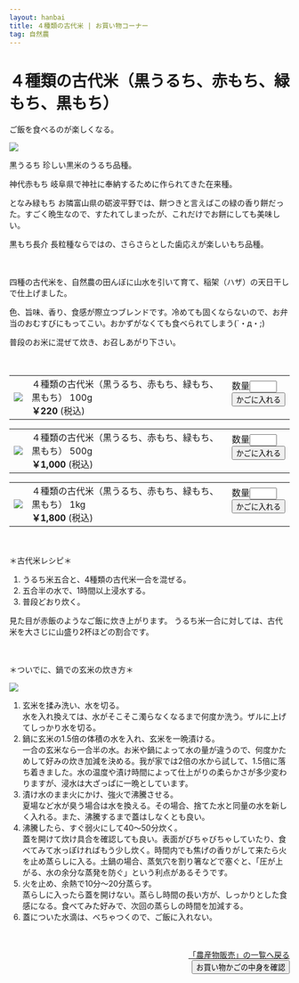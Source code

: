 ```yaml
---
layout: hanbai
title: ４種類の古代米 | お買い物コーナー
tag: 自然農
---
```

# ４種類の古代米（黒うるち、赤もち、緑もち、黒もち）

ご飯を食べるのが楽しくなる。

<img src="https://kobapan.com/f/17575003949_b2268a6cca.jpg">

黒うるち
珍しい黒米のうるち品種。

神代赤もち
岐阜県で神社に奉納するために作られてきた在来種。

となみ緑もち
お隣富山県の砺波平野では、餅つきと言えばこの緑の香り餅だった。すごく晩生なので、すたれてしまったが、これだけでお餅にしても美味しい。

黒もち長介
長粒種ならではの、さらさらとした歯応えが楽しいもち品種。

　

四種の古代米を、自然農の田んぼに山水を引いて育て、稲架（ハザ）の天日干しで仕上げました。

色、旨味、香り、食感が際立つブレンドです。冷めても固くならないので、お弁当のおむすびにもってこい。おかずがなくても食べられてしまう(`・д・;)

普段のお米に混ぜて炊き、お召しあがり下さい。

　

<table class="order-box"><tbody><tr>
  <td><img src="https://kobapan.com/f/17575003949_b2268a6cca_s.jpg"/></td>
  <td>４種類の古代米（黒うるち、赤もち、緑もち、黒もち） 100g<br>
    <b>￥220</b> (税込)
  </td>
  <td>
    <form action="{{ site.shopurl }}" method="post" id="017">
    <input type="hidden" name="code" value="017" />
    <input type="hidden" name="back" value="{{ site.url }}/hanbai/kodaimai.html#017" />
    数量<input type="text" name="num" value="" size="3" /><br>
    <input type="submit" value="かごに入れる" />
    </form>
  <!-- <span style="color:red">売り切れ</span> -->
  </td></tr></tbody></table>

<table class="order-box"><tbody><tr>
  <td><img src="https://kobapan.com/f/17575003949_b2268a6cca_s.jpg"/></td>
  <td>４種類の古代米（黒うるち、赤もち、緑もち、黒もち） 500g<br>
    <b>￥1,000</b> (税込)
  </td>
  <td>
    <form action="{{ site.shopurl }}" method="post" id="018">
    <input type="hidden" name="code" value="018" />
    <input type="hidden" name="back" value="{{ site.url }}/hanbai/kodaimai.html#018" />
    数量<input type="text" name="num" value="" size="3" /><br>
    <input type="submit" value="かごに入れる" />
    </form>
  <!-- <span style="color:red">売り切れ</span> -->
  </td></tr></tbody></table>

<table class="order-box"><tbody><tr>
  <td><img src="https://kobapan.com/f/17575003949_b2268a6cca_s.jpg"/></td>
  <td>４種類の古代米（黒うるち、赤もち、緑もち、黒もち） 1kg<br>
    <b>￥1,800</b> (税込)
  </td>
  <td>
    <form action="{{ site.shopurl }}" method="post" id="019">
    <input type="hidden" name="code" value="019" />
    <input type="hidden" name="back" value="{{ site.url }}/hanbai/kodaimai.html#019" />
    数量<input type="text" name="num" value="" size="3" /><br>
    <input type="submit" value="かごに入れる" />
    </form>
    <!-- <span style="color:red">売り切れ</span> -->
  </td></tr></tbody></table>

　

<a id="recipe">＊古代米レシピ＊</a>

1. うるち米五合と、4種類の古代米一合を混ぜる。
2. 五合半の水で、1時間以上浸水する。
3. 普段どおり炊く。

見た目が赤飯のようなご飯に炊き上がります。
うるち米一合に対しては、古代米を大さじに山盛り2杯ほどの割合です。

　

＊ついでに、鍋での玄米の炊き方＊

![](https://kobapan.com/f/12358201524_a7616faa59_m.jpg)

1. 玄米を揉み洗い、水を切る。<br>水を入れ換えては、水がそこそこ濁らなくなるまで何度か洗う。ザルに上げてしっかり水を切る。
2. 鍋に玄米の1.5倍の体積の水を入れ、玄米を一晩漬ける。<br>一合の玄米なら一合半の水。お米や鍋によって水の量が違うので、何度かためして好みの炊き加減を決める。我が家では2倍の水から試して、1.5倍に落ち着きました。水の温度や漬け時間によって仕上がりの柔らかさが多少変わりますが、浸水は大ざっぱに一晩としています。
3. 漬け水のまま火にかけ、強火で沸騰させる。<br>夏場など水が臭う場合は水を換える。その場合、捨てた水と同量の水を新しく入れる。また、沸騰するまで蓋はしなくとも良い。
4. 沸騰したら、すぐ弱火にして40～50分炊く。<br>蓋を開けて炊け具合を確認しても良い。表面がびちゃびちゃしていたり、食べてみて水っぽければもう少し炊く。時間内でも焦げの香りがして来たら火を止め蒸らしに入る。土鍋の場合、蒸気穴を割り箸などで塞ぐと、「圧が上がる、水の余分な蒸発を防ぐ」という利点があるそうです。
5. 火を止め、余熱で10分～20分蒸らす。<br>蒸らしに入ったら蓋を開けない。蒸らし時間の長い方が、しっかりとした食感になる。食べてみた好みで、次回の蒸らしの時間を加減する。
6. 蓋についた水滴は、べちゃつくので、ご飯に入れない。

　
<div style="text-align:right;">
  <a href="./">「農産物販売」の一覧へ戻る</a>

<form action="{{ site.shopurl }}" method="post" id="kakunin"><input type="hidden" name="back" value="{{ site.url }}/hanbai/kobaimai.html#kakunin" /><input type="submit" value="お買い物かごの中身を確認" /></form>
</div>

